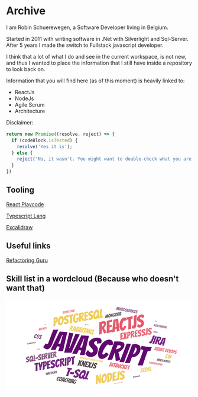 # Archive

I am Robin Schuerewegen, a Software Developer living in Belgium. 

Started in 2011 with writing software in .Net with Silverlight and Sql-Server. After 5 years I made the switch to Fullstack javascript developer.

I think that a lot of what I do and see in the current workspace, is not new, and thus I wanted to place the information that I still have inside a repository to look back on.

Information that you will find here (as of this moment) is heavily linked to:

- ReactJs
- NodeJs
- Agile Scrum
- Architecture

Disclaimer:

```ts
return new Promise((resolve, reject) => {
  if (codeBlock.isTested) {
    resolve('Yes it is');
  } else {
    reject("No, it wasn't. You might want to double-check what you are copying...");
  }
})
```

## Tooling

[React Playcode](https://playcode.io/react)

[Typescript Lang](https://www.typescriptlang.org/play/)

[Excalidraw](https://excalidraw.com/)

## Useful links
[Refactoring Guru](https://refactoring.guru/)

## Skill list in a wordcloud (Because who doesn't want that)
![Skills acquired over the years](./images/skills.png)
